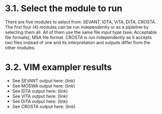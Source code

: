 # 3.1. Select the module to run

There are five modules to select from: SEVANT, IDTA, ViTA, DiTA, CROSTA. The first four (4) modules can be run independently or as a pipleline by selecting them all. All of them use the same file input type (see: Acceptable file formats), MSA file format. CROSTA is run independently as it accepts two files instead of one and its interpretation and outputs differ from the other modules.
 
# 3.2. VIM exampler results 

- See SEVANT output here: (link)
- See MOSWA output here: (link)
- See IDTA output here: (link)
- See VITA output here: (link)
- See DiTA output here: (link)
- See CROSTA output here: (link)
